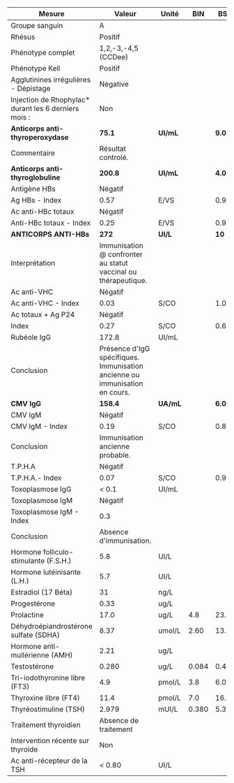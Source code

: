 |                       Mesure                       |                                   Valeur                                  |  Unité  | BIN |  BSN  |
|----------------------------------------------------|---------------------------------------------------------------------------|---------|-----|-------|
|                   Groupe sanguin                   |                                     A                                     |         |     |       |
|                       Rhésus                       |                                  Positif                                  |         |     |       |
|                  Phénotype complet                 |                            1,2,-3,-4,5  (CCDee)                           |         |     |       |
|                   Phénotype Kell                   |                                  Positif                                  |         |     |       |
|        Agglutinines irrégulières - Dépistage       |                                  Négative                                 |         |     |       |
|Injection de Rhophylac* durant les 6 derniers mois :|                                    Non                                    |         |     |       |
|         **Anticorps anti-thyroperoxydase**         |                                  **75.1**                                 |**UI/mL**|     |**9.0**|
|                     Commentaire                    |                             Résultat controlé.                            |         |     |       |
|          **Anticorps anti-thyroglobuline**         |                                 **200.8**                                 |**UI/mL**|     |**4.0**|
|                    Antigène HBs                    |                                  Négatif                                  |         |     |       |
|                   Ag HBs - Index                   |                                    0.57                                   |   E/VS  |     |  0.90 |
|                 Ac anti-HBc totaux                 |                                  Négatif                                  |         |     |       |
|               Anti-HBc totaux - Index              |                                    0.25                                   |   E/VS  |     |  0.90 |
|               **ANTICORPS ANTI-HBs**               |                                  **272**                                  | **UI/L**|     | **10**|
|                   Interprétation                   |       Immunisation @ confronter au statut vaccinal ou thérapeutique.      |         |     |       |
|                     Ac anti-VHC                    |                                  Négatif                                  |         |     |       |
|                 Ac anti-VHC - Index                |                                    0.03                                   |   S/CO  |     |  1.00 |
|                 Ac totaux + Ag P24                 |                                  Négatif                                  |         |     |       |
|                        Index                       |                                    0.27                                   |   S/CO  |     |  0.60 |
|                     Rubéole IgG                    |                                   172.8                                   |  UI/mL  |     |       |
|                     Conclusion                     |Présence d'IgG spécifiques. Immunisation ancienne ou immunisation en cours.|         |     |       |
|                     **CMV IgG**                    |                                 **158.4**                                 |**UA/mL**|     |**6.0**|
|                       CMV IgM                      |                                  Négatif                                  |         |     |       |
|                   CMV IgM - Index                  |                                    0.19                                   |   S/CO  |     |  0.85 |
|                     Conclusion                     |                      Immunisation ancienne probable.                      |         |     |       |
|                       T.P.H.A                      |                                  Négatif                                  |         |     |       |
|                   T.P.H.A.- Index                  |                                    0.07                                   |   S/CO  |     |  0.90 |
|                  Toxoplasmose IgG                  |                                   < 0.1                                   |  UI/mL  |     |       |
|                  Toxoplasmose IgM                  |                                  Négatif                                  |         |     |       |
|              Toxoplasmose IgM - Index              |                                    0.3                                    |         |     |       |
|                     Conclusion                     |                          Absence d'immunisation.                          |         |     |       |
|        Hormone folliculo-stimulante (F.S.H.)       |                                    5.8                                    |   UI/L  |     |       |
|             Hormone lutéinisante (L.H.)            |                                    5.7                                    |   UI/L  |     |       |
|                 Estradiol (17 Béta)                |                                     31                                    |   ng/L  |     |       |
|                    Progestérone                    |                                    0.33                                   |   ug/L  |     |       |
|                     Prolactine                     |                                    17.0                                   |   ug/L  | 4.8 |  23.3 |
|        Déhydroépiandrostérone sulfate (SDHA)       |                                    8.37                                   |  umol/L | 2.60| 13.90 |
|           Hormone anti-mullérienne (AMH)           |                                    2.21                                   |   ug/L  |     |       |
|                    Testostérone                    |                                   0.280                                   |   ug/L  |0.084| 0.481 |
|            Tri-iodothyronine libre (FT3)           |                                    4.9                                    |  pmol/L | 3.8 |  6.0  |
|                Thyroxine libre (FT4)               |                                    11.4                                   |  pmol/L | 7.0 |  16.0 |
|                Thyréostimuline (TSH)               |                                   2.979                                   |  mUI/L  |0.380| 5.330 |
|                Traitement thyroidien               |                           Absence de traitement                           |         |     |       |
|          Intervention récente sur thyroide         |                                    Non                                    |         |     |       |
|             Ac anti-récepteur de la TSH            |                                   < 0.80                                  |   UI/L  |     |       |